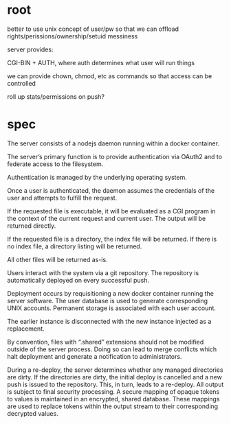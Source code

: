root
====

better to use unix concept of user/pw so that we can offload rights/perissions/ownership/setuid messiness

server provides:

CGI-BIN + AUTH, where auth determines what user will run things

we can provide chown, chmod, etc as commands so that access can be controlled

roll up stats/permissions on push?

spec
====

The server consists of a nodejs daemon running within a docker container.
 
The server’s primary function is to provide authentication via OAuth2 and to federate access to the filesystem.
 
Authentication is managed by the underlying operating system.
 
Once a user is authenticated, the daemon assumes the credentials of the user and attempts to fulfill the request.
 
If the requested file is executable, it will be evaluated as a CGI program in the context of the current request and current user. The output will be returned directly.
 
If the requested file is a directory, the index file will be returned. If there is no index file, a directory listing will be returned.
 
All other files will be returned as-is.
 
Users interact with the system via a git repository. The repository is automatically deployed on every successful push.
 
Deployment occurs by requisitioning a new docker container running the server software. The user database is used to generate corresponding UNIX accounts. Permanent storage is associated with each user account.
 
The earlier instance is disconnected with the new instance injected as a replacement.
 
By convention, files with “.shared” extensions should not be modified outside of the server process. Doing so can lead to merge conflicts which halt deployment and generate a notification to administrators.
 
During a re-deploy, the server determines whether any managed directories are dirty. If the directories are dirty, the initial deploy is cancelled and a new push is issued to the repository. This, in turn, leads to a re-deploy.
All output is subject to final security processing. A secure mapping of opaque tokens to values is maintained in an encrypted, shared database. These mappings are used to replace tokens within the output stream to their corresponding decrypted values.
